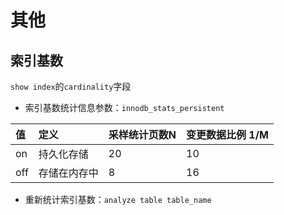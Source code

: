 # 其他

## 索引基数
`show index`的`cardinality`字段
- 索引基数统计信息参数：`innodb_stats_persistent`
      
值 | 定义 | 采样统计页数N | 变更数据比例 1/M
:-- | :-- | :-- | :--
on | 持久化存储 | 20 | 10
off | 存储在内存中 | 8 | 16
- 重新统计索引基数：`analyze table table_name`

